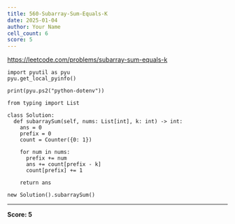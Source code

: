 ```yaml
---
title: 560-Subarray-Sum-Equals-K
date: 2025-01-04
author: Your Name
cell_count: 6
score: 5
---
```


https://leetcode.com/problems/subarray-sum-equals-k


```
import pyutil as pyu
pyu.get_local_pyinfo()
```


```
print(pyu.ps2("python-dotenv"))
```


```
from typing import List
```


```
class Solution:
  def subarraySum(self, nums: List[int], k: int) -> int:
    ans = 0
    prefix = 0
    count = Counter({0: 1})

    for num in nums:
      prefix += num
      ans += count[prefix - k]
      count[prefix] += 1

    return ans
```


```
new Solution().subarraySum()
```


---
**Score: 5**